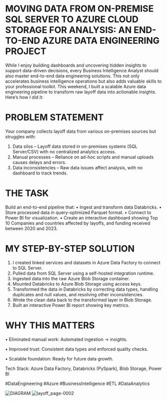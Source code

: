 
# MOVING DATA FROM ON-PREMISE SQL SERVER TO AZURE CLOUD STORAGE FOR ANALYSIS: AN END-TO-END AZURE DATA ENGINEERING PROJECT
While I enjoy building dashboards and uncovering hidden insights to support data-driven decisions, every Business Intelligence Analyst should also master end-to-end data engineering solutions. This not only accelerates business intelligence operations but also adds valuable skills to your professional toolkit. This weekend, I built a scalable Azure data engineering pipeline to transform raw layoff data into actionable insights. Here’s how I did it:
# PROBLEM STATEMENT
Your company collects layoff data from various on-premises sources but struggles with:
1.	Data silos – Layoff data stored in on-premises systems (SQL Server/CSV) with no centralized analytics access.
2.	Manual processes – Reliance on ad-hoc scripts and manual uploads causes delays and errors.
3.	Data inconsistencies – Raw data issues affect analysis, with no dashboard to track trends.
# THE TASK
Build an end-to-end pipeline that:
•	Ingest and transform data Databricks.
•	Store processed data in query-optimized Parquet format.
•	Connect to Power BI for visualization.
•	Create an interactive dashboard showing Top 10 Companies and countries affected by layoffs, and funding received between 2020 and 2023.
# MY STEP-BY-STEP SOLUTION
1.	I created linked services and datasets in Azure Data Factory to connect to SQL Server.
2.	Pulled data from SQL Server using a self-hosted integration runtime.
3.	Ingested data into the raw Azure Blob Storage container.
4.	Mounted Databricks to Azure Blob Storage using access keys.
5.	Transformed the data in Databricks by correcting data types, handling duplicates and null values, and resolving other inconsistencies.
6.	Wrote the clean data back to the transformed layer in Blob Storage.
7.	Built an interactive Power BI report showing key metrics.
# WHY THIS MATTERS
•	Eliminated manual work: Automated ingestion → insights.

•	Improved trust: Consistent data types and enforced quality checks.

•	Scalable foundation: Ready for future data growth.


Tech Stack: Azure Data Factory, Databricks (PySpark), Blob Storage, Power BI

#DataEngineering #Azure #BusinessIntelligence #ETL #DataAnalytics


![DIAGRAM](https://github.com/user-attachments/assets/a005032a-de01-4d6a-bd0a-6660e7ff6823)
![layoff_page-0002](https://github.com/user-attachments/assets/24d62c9b-388a-4f98-a1dd-10e2c13265ce)


